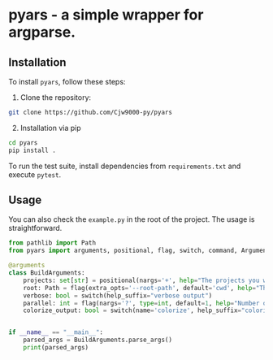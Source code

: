 # pyars - a simple wrapper for argparse.

## Installation

To install `pyars`, follow these steps:

1. Clone the repository:
```bash
git clone https://github.com/Cjw9000-py/pyars
```
2. Installation via pip
```bash
cd pyars
pip install .
```

To run the test suite, install dependencies from `requirements.txt` and execute `pytest`.

## Usage

You can also check the `example.py` in the root of the project.
The usage is straightforward.

```python
from pathlib import Path
from pyars import arguments, positional, flag, switch, command, Arguments

@arguments
class BuildArguments:
    projects: set[str] = positional(nargs='+', help="The projects you want to use")
    root: Path = flag(extra_opts='--root-path', default='cwd', help="The root dir to use")
    verbose: bool = switch(help_suffix="verbose output")
    parallel: int = flag(nargs='?', type=int, default=1, help="Number of concurrent tasks to run")
    colorize_output: bool = switch(name='colorize', help_suffix="colorized console output")


if __name__ == "__main__":
    parsed_args = BuildArguments.parse_args()
    print(parsed_args)

```

